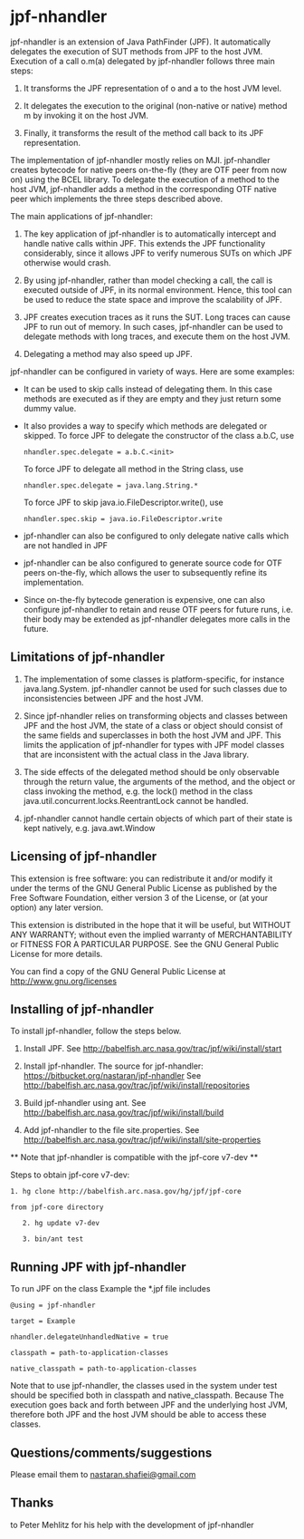 jpf-nhandler
============

jpf-nhandler is an extension of Java PathFinder (JPF). It automatically 
delegates the execution of SUT methods from JPF to the host JVM. Execution 
of a call o.m(a) delegated by jpf-nhandler follows three main steps:

  1. It transforms the JPF representation of o and a to the host JVM 
     level.

  2. It delegates the execution to the original (non-native or native) 
     method m by invoking it on the host JVM.

  3. Finally, it transforms the result of the method call back to its 
     JPF representation.

The implementation of jpf-nhandler mostly relies on MJI. jpf-nhandler 
creates bytecode for native peers on-the-fly (they are OTF peer from 
now on) using the BCEL library. To delegate the execution of a method to 
the host JVM, jpf-nhandler adds a method in the corresponding OTF native 
peer which implements the three steps described above.

The main applications of jpf-nhandler:

  1. The key application of jpf-nhandler is to automatically intercept
     and handle native calls within JPF. This extends the JPF functionality 
     considerably, since it allows JPF to verify numerous SUTs on which 
     JPF otherwise would crash.
  2. By using jpf-nhandler, rather than model checking a call, the call 
     is executed outside of JPF, in its normal environment. Hence, this 
     tool can be used to reduce the state space and improve the scalability 
     of JPF.

  3. JPF creates execution traces as it runs the SUT. Long traces can 
     cause JPF to run out of memory. In such cases, jpf-nhandler can be 
     used to delegate methods with long traces, and execute them on the 
     host JVM.

  4. Delegating a method may also speed up JPF.

jpf-nhandler can be configured in variety of ways. Here are some examples:

  - It can be used to skip calls instead of delegating them. In this case 
    methods are executed as if they are empty and they just return some 
    dummy value.

  - It also provides a way to specify which methods are delegated or skipped.
    To force JPF to delegate the constructor of the class a.b.C, use

        nhandler.spec.delegate = a.b.C.<init>

    To force JPF to delegate all method in the String class, use

        nhandler.spec.delegate = java.lang.String.*

    To force JPF to skip java.io.FileDescriptor.write(), use

        nhandler.spec.skip = java.io.FileDescriptor.write

  - jpf-nhandler can also be configured to only delegate native calls which 
    are not handled in JPF

  - jpf-nhandler can be also configured to generate source code for OTF 
    peers on-the-fly, which allows the user to subsequently refine its 
    implementation.

  - Since on-the-fly bytecode generation is expensive, one can also configure 
    jpf-nhandler to retain and reuse OTF peers for future runs, i.e. their 
    body may be extended as jpf-nhandler delegates more calls in the future.

Limitations of jpf-nhandler
---------------------------

  1. The implementation of some classes is platform-specific, for instance 
     java.lang.System. jpf-nhandler cannot be used for such classes due to 
     inconsistencies between JPF and the host JVM.

  2. Since jpf-nhandler relies on transforming objects and classes between 
     JPF and the host JVM, the state of a class or object should consist 
     of the same fields and superclasses in both the host JVM and JPF. This 
     limits the application of jpf-nhandler for types with JPF model classes 
     that are inconsistent with the actual class in the Java library.

  3. The side effects of the delegated method should be only observable through 
     the return value, the arguments of the method, and the object or class
     invoking the method, e.g. the lock() method in the class 
     java.util.concurrent.locks.ReentrantLock cannot be handled.

  4. jpf-nhandler cannot handle certain objects of which part of their state 
     is kept natively, e.g. java.awt.Window


Licensing of jpf-nhandler
-------------------------

This extension is free software: you can redistribute it and/or modify it 
under the terms of the GNU General Public License as published by the Free 
Software Foundation, either version 3 of the License, or (at your option) 
any later version.

This extension is distributed in the hope that it will be useful, but WITHOUT 
ANY WARRANTY; without even the implied warranty of MERCHANTABILITY or FITNESS 
FOR A PARTICULAR PURPOSE.  See the GNU General Public License for more details.

You can find a copy of the GNU General Public License at
http://www.gnu.org/licenses


Installing of jpf-nhandler
--------------------------

To install jpf-nhandler, follow the steps below.

1. Install JPF.
   See http://babelfish.arc.nasa.gov/trac/jpf/wiki/install/start

2. Install jpf-nhandler.
   The source for jpf-nhandler: https://bitbucket.org/nastaran/jpf-nhandler
   See http://babelfish.arc.nasa.gov/trac/jpf/wiki/install/repositories

3. Build jpf-nhandler using ant.
   See http://babelfish.arc.nasa.gov/trac/jpf/wiki/install/build

4. Add jpf-nhandler to the file site.properties.
   See http://babelfish.arc.nasa.gov/trac/jpf/wiki/install/site-properties


**    Note that jpf-nhandler is compatible with the jpf-core v7-dev    **

Steps to obtain jpf-core v7-dev:
    
    1. hg clone http://babelfish.arc.nasa.gov/hg/jpf/jpf-core
    
    from jpf-core directory 

       2. hg update v7-dev

       3. bin/ant test


Running JPF with jpf-nhandler
-----------------------------

To run JPF on the class Example the *.jpf file includes

    @using = jpf-nhandler

    target = Example

    nhandler.delegateUnhandledNative = true

    classpath = path-to-application-classes

    native_classpath = path-to-application-classes

Note that to use jpf-nhandler, the classes used in the system under test 
should be specified both in classpath and native_classpath. Because The 
execution goes back and forth between JPF and the underlying host JVM, 
therefore both JPF and the host JVM should be able to access these classes.


Questions/comments/suggestions
------------------------------

Please email them to nastaran.shafiei@gmail.com


Thanks
------

to Peter Mehlitz for his help with the development of jpf-nhandler

